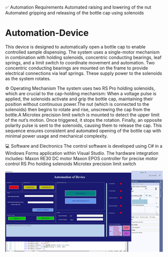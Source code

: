 ✅ Automation Requirements
Automated raising and lowering of the nut
Automated gripping and releasing of the bottle cap using solenoids

# Automation-Device
This device is designed to automatically open a bottle cap to enable controlled sample dispensing. The system uses a single-motor mechanism in combination with holding solenoids, concentric conducting bearings, leaf springs, and a limit switch to coordinate movement and automation.
Two concentric conducting bearings are mounted on the frame to provide electrical connections via leaf springs. These supply power to the solenoids as the system rotates.

⚙️ Operating Mechanism
The system uses two RS Pro holding solenoids, which are crucial to the cap-holding mechanism:
When a voltage pulse is applied, the solenoids activate and grip the bottle cap, maintaining their position without continuous power.The nut (which is connected to the solenoids) then begins to rotate and rise, unscrewing the cap from the bottle.A Microtex precision limit switch is mounted to detect the upper limit of the nut’s motion. Once triggered, it stops the rotation. Finally, an opposite polarity pulse is sent to the solenoids, causing them to release the cap. This sequence ensures consistent and automated opening of the bottle cap with minimal power usage and mechanical complexity.

💻 Software and Electronics
The control software is developed using C# in a Windows Forms application within Visual Studio. The hardware integration includes:
Maxon RE30 DC motor
Maxon EPOS controller for precise motor control
RS Pro holding solenoids
Microtex precision limit switch

![Alt text](UI.png)

